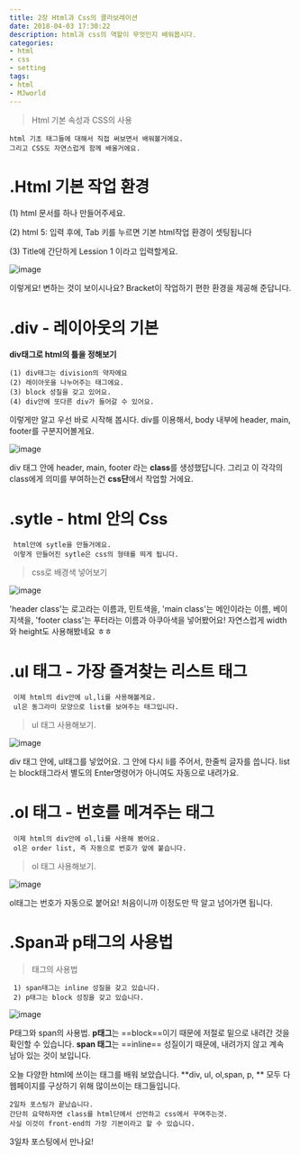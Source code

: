 ```yaml
---
title: 2장 Html과 Css의 콜라보레이션
date: 2018-04-03 17:30:22
description: html과 css의 역할이 무엇인지 배워봅시다.
categories:
- html
- css
- setting
tags:
- html
- MJworld
---
```


> Html 기본 속성과 CSS의 사용


~~~
html 기초 태그들에 대해서 직접 써보면서 배워볼거에요.
그리고 CSS도 자연스럽게 함께 배울거에요.
~~~

# .Html 기본 작업 환경

(1) html 문서를 하나 만들어주세요.

(2) html 5: 입력 후에, Tab 키를 누르면 기본 html작업 환경이 셋팅됩니다

(3) Title에 간단하게 Lession 1 이라고 입력할게요.


![image](https://postfiles.pstatic.net/MjAxODAzMjhfMjM5/MDAxNTIyMTY3OTI0MDY5.BDt-S4RUFrWEEPbe7XEZXK4TkgCfKa-5rSHSEaRpREEg.sL64v98bZ55oPPEBXc_DbK10J_5T1ew3OCfWOsa4SGgg.GIF.stormkanzi/AC_20180328-012414.gif?type=w966)




이렇게요! 변하는 것이 보이시나요?
Bracket이 작업하기 편한 환경을 제공해 준답니다.


# .div - 레이아웃의 기본

**div태그로 html의 틀을 정해보기**
~~~
(1) div태그는 division의 약자에요
(2) 레이아웃을 나누어주는 태그에요.
(3) block 성질을 갖고 있어요.
(4) div안에 또다른 div가 들어갈 수 있어요.
~~~

이렇게만 알고 우선 바로 시작해 봅시다.
div를 이용해서, body 내부에 header, main, footer를 구분지어볼게요.

![image](https://user-images.githubusercontent.com/20442104/37518076-00e70008-2957-11e8-9873-b21b2d251242.png)

div 태그 안에 header, main, footer 라는 **class**를 생성했답니다.
그리고 이 각각의 class에게 의미를 부여하는건 **css단**에서 작업할 거에요.

# .sytle - html 안의 Css

~~~
 html안에 sytle을 만들거에요. 
 이렇게 만들어진 sytle은 css의 형태를 띄게 됩니다.
~~~

> css로 배경색 넣어보기

![image](https://user-images.githubusercontent.com/20442104/37903838-664bb346-3134-11e8-80ac-babb3f0775c5.png)

'header class'는 로고라는 이름과, 민트색을,
'main class'는 메인이라는 이름, 베이지색을,
'footer class'는 푸터라는 이름과 아쿠아색을 넣어봤어요!
자연스럽게 width와 height도 사용해봤네요 ㅎㅎ


# .ul 태그 - 가장 즐겨찾는 리스트 태그

~~~
 이제 html의 div안에 ul,li를 사용해볼게요.
 ul은 동그라미 모양으로 list를 보여주는 태그입니다.
~~~

> ul 태그 사용해보기.

![image](https://user-images.githubusercontent.com/20442104/37905767-dcc013ae-313a-11e8-8654-c8b9a1f2234c.png)


div 태그 안에, ul태그를 넣었어요.
 그 안에 다시 li를 주어서, 한줄씩 글자를 씁니다.
list는 block태그라서 별도의 Enter명령어가 아니여도 자동으로 내려가요.


# .ol 태그 - 번호를 메겨주는 태그

~~~
 이제 html의 div안에 ol,li를 사용해 봤어요.
 ol은 order list, 즉 자동으로 번호가 앞에 붙습니다. 
~~~

> ol 태그 사용해보기.


![image](https://user-images.githubusercontent.com/20442104/37916646-5aa2ee60-3157-11e8-8c8d-cb37bc0f285b.png)

ol태그는 번호가 자동으로 붙어요!
 처음이니까 이정도만 딱 알고 넘어가면 됩니다. 

# .Span과 p태그의 사용법


> 태그의 사용법

~~~
 1) span태그는 inline 성질을 갖고 있습니다.
 2) p태그는 block 성징을 갖고 있습니다.
~~~

![image](https://user-images.githubusercontent.com/20442104/37917664-efa8dfb8-3159-11e8-9fb0-3c751ee93010.png)


P태그와 span의 사용법.
**p태그**는 ==block==이기 때문에 저절로 밑으로 내려간 것을 확인할 수 있습니다.
**span 태그**는 ==inline== 성질이기 때문에, 내려가지 않고 계속 남아 있는 것이 보입니다.

오늘 다양한 html에 쓰이는 태그를 배워 보았습니다. 
**div, ul, ol,span, p, ** 모두 다 웹페이지를 구상하기 위해 많이쓰이는 태그들입니다. 

~~~
2일차 포스팅가 끝났습니다.
간단히 요약하자면 class를 html단에서 선언하고 css에서 꾸며주는것.
사실 이것이 front-end의 가장 기본이라고 할 수 있습니다.
~~~

3일차 포스팅에서 만나요! 

